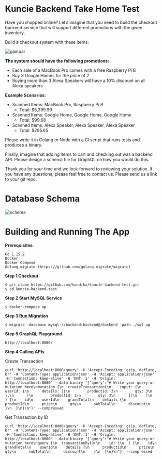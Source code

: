 # Kuncie Backend Take Home Test

Have you shopped online? Let’s imagine that you need to build the checkout backend service that will support different promotions with the given inventory.

Build a checkout system with these items:

![gambar](https://user-images.githubusercontent.com/1314588/136423748-a7aa28b6-2d10-4f06-b604-f0fe011a2678.png)

**The system should have the following promotions:**
- Each sale of a MacBook Pro comes with a free Raspberry Pi B
- Buy 3 Google Homes for the price of 2
- Buying more than 3 Alexa Speakers will have a 10% discount on all Alexa speakers

**Example Scenarios:**
- Scanned Items: MacBook Pro, Raspberry Pi B
  - Total: $5,399.99
- Scanned Items: Google Home, Google Home, Google Home
  - Total: $99.98
- Scanned Items: Alexa Speaker, Alexa Speaker, Alexa Speaker
  - Total: $295.65

Please write it in Golang or Node with a CI script that runs tests and produces a binary.

Finally, imagine that adding items to cart and checking out was a backend API. Please design a schema file for GraphQL on how you would do this.

Thank you for your time and we look forward to reviewing your solution. If you have any questions, please feel free to contact us. Please send us a link to your git repo.

# Database Schema

![schema](https://user-images.githubusercontent.com/1314588/136503808-c7c479d4-2122-4fc6-9fd1-8327a9355ccf.png)

# Building and Running The App

**Prerequisites:**

    Go 1.15.2
    Docker
    Docker Compose
    Golang migrate (https://github.com/golang-migrate/migrate)

**Step 1 Checkout**

```
$ git clone https://github.com/handika/kuncie-backend-test.git
$ cd kuncie-backend-test
```

**Step 2 Start MySQL Service**

```
$ docker-compose up
```

**Step 3 Run Migration**

```
$ migrate -database mysql://backend:backend@/backend -path ./sql up
```
**Step 5 GraphQL Playground**

```
http://localhost:8080/
```

**Step 4 Calling APIs**

Create Transaction

```
curl 'http://localhost:8080/query' -H 'Accept-Encoding: gzip, deflate, br' -H 'Content-Type: application/json' -H 'Accept: application/json' -H 'Connection: keep-alive' -H 'DNT: 1' -H 'Origin: http://localhost:8080' --data-binary '{"query":"# Write your query or mutation here\nmutation {\n  createTransaction(\n    input: {\n      userId: 1\n      details: [{\n        productId: 3\n        qty: 3\n      },\n      {\n        productId: 1\n        qty: 3\n      }]\n    }\n  ) {\n    id\n    userId\n    grandTotal\n    details {\n      productId\n      price\n      qty\n      subTotal\n      discount\n    }\n  }\n}\n"}' --compressed
```

Get Transaction by ID

```
curl 'http://localhost:8080/query' -H 'Accept-Encoding: gzip, deflate, br' -H 'Content-Type: application/json' -H 'Accept: application/json' -H 'Connection: keep-alive' -H 'DNT: 1' -H 'Origin: http://localhost:8080' --data-binary '{"query":"# Write your query or mutation here\nquery {\n  transactionByID(\n    id: 1\n  ) {\n    id\n    grandTotal\n    userId\n    details {\n      productId\n      price\n      qty\n      subTotal\n      discount\n    }\n  }\n}\n"}' --compressed
```

